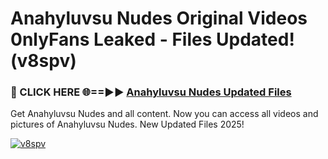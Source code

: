 # Anahyluvsu Nudes Original Videos 0nlyFans Leaked - Files Updated! (v8spv)

<h3>🔴 CLICK HERE 🌐==►► <a href="https://tinyurl.com/5h6xmrr3" rel="nofollow">Anahyluvsu Nudes Updated Files</a></h3>

Get Anahyluvsu Nudes and all content. Now you can access all videos and pictures of Anahyluvsu Nudes. New Updated Files 2025!

[![v8spv](https://i.imgur.com/KVD873Z.gif)](https://tinyurl.com/5h6xmrr3)
